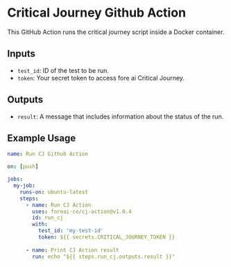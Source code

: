 # Critical Journey Github Action

This GitHub Action runs the critical journey script inside a Docker container.

## Inputs

- `test_id`: ID of the test to be run.
- `token`: Your secret token to access fore ai Critical Journey.

## Outputs

- `result`: A message that includes information about the status of the run.

## Example Usage

```yaml
name: Run CJ Github Action

on: [push]

jobs:
  my-job:
    runs-on: ubuntu-latest
    steps:
      - name: Run CJ Action
        uses: foreai-co/cj-action@v1.0.4
        id: run_cj
        with:
          test_id: 'my-test-id'
          token: ${{ secrets.CRITICAL_JOURNEY_TOKEN }}
      
      - name: Print CJ Action result
        run: echo "${{ steps.run_cj.outputs.result }}"